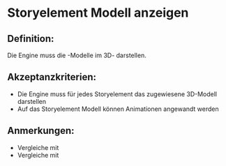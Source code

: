# Storyelement Modell anzeigen


## Definition:

Die Engine muss die [](Storyelement-GE.md)-Modelle im 3D-[](Lernraum-GE.md) darstellen.

## Akzeptanzkriterien:

- Die Engine muss für jedes Storyelement das zugewiesene 3D-Modell darstellen
- Auf das Storyelement Modell können Animationen angewandt werden

## Anmerkungen:

- Vergleiche mit [](EZZ0006.md)
- Vergleiche mit [](EZZ0018.md)